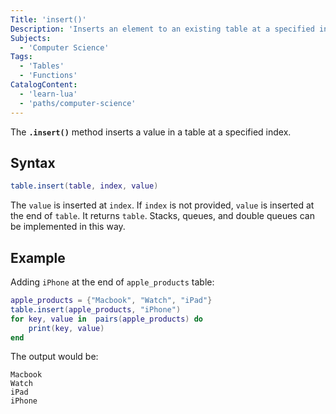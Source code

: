 ```yaml
---
Title: 'insert()'
Description: 'Inserts an element to an existing table at a specified index.'
Subjects:
  - 'Computer Science'
Tags:
  - 'Tables'
  - 'Functions'
CatalogContent:
  - 'learn-lua'
  - 'paths/computer-science'
---
```


The **`.insert()`** method inserts a value in a table at a specified index.

## Syntax

```lua
table.insert(table, index, value)
```

The `value` is inserted at `index`. If `index` is not provided, `value` is inserted at the end of `table`. It returns `table`. Stacks, queues, and double queues can be implemented in this way.

## Example

Adding `iPhone` at the end of `apple_products` table:

```lua
apple_products = {"Macbook", "Watch", "iPad"}
table.insert(apple_products, "iPhone")
for key, value in  pairs(apple_products) do
	print(key, value)
end
```

The output would be:

```
Macbook
Watch
iPad
iPhone
```
